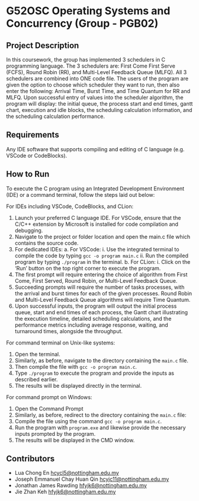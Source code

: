 # G52OSC Operating Systems and Concurrency (Group - PGB02)
## Project Description

In this coursework, the group has implemented 3 schedulers in C programming language. The 3 schedulers are: First Come First Serve (FCFS), Round Robin (RR), and Multi-Level Feedback Queue (MLFQ). All 3 schedulers are combined into ONE code file. The users of the program are given the option to choose which scheduler they want to run, then also enter the following: Arrival Time, Burst Time, and Time Quantum for RR and MLFQ. Upon successful entry of values into the scheduler algorithm, the program will display: the initial queue, the process start and end times, gantt chart, execution and idle blocks, the scheduling calculation information, and the scheduling calculation performance. 

## Requirements 

Any IDE software that supports compiling and editing of C language (e.g. VSCode or CodeBlocks).

## How to Run
To execute the C program using an Integrated Development Environment (IDE) or a command terminal, follow the steps laid out below:

For IDEs including VSCode, CodeBlocks, and CLion:
1)	Launch your preferred C language IDE. For VSCode, ensure that the C/C++ extension by Microsoft is installed for code compilation and debugging. 
2)	Navigate to the project or folder location and open the main.c file which contains the source code.
3)	For dedicated IDEs:
    a.	For VSCode:
        i.	Use the integrated terminal to compile the code by typing `gcc -o program main.c`
        ii.	Run the compiled program by typing `./program` in the terminal.
    b.	For CLion:
        i.	Click on the ‘Run’ button on the top right corner to execute the program.
4)	The first prompt will require entering the choice of algorithm from First Come, First Served, Round Robin, or Multi-Level Feedback Queue.
5)	Succeeding prompts will require the number of tasks processes, with the arrival and burst times for each of the given processes. Round Robin and Multi-Level Feedback Queue     algorithms will require Time Quantum.
6)	Upon successful inputs, the program will output the initial process queue, start and end times of each process, the Gantt chart illustrating the execution timeline, detailed scheduling calculations, and the performance metrics including average response, waiting, and turnaround times, alongside the throughput.

For command terminal on Unix-like systems:
1)	Open the terminal.
2)	Similarly, as before, navigate to the directory containing the `main.c` file.
3)	Then compile the file with `gcc -o program main.c`.
4)	Type `./program` to execute the program and provide the inputs as described earlier.
5)	The results will be displayed directly in the terminal.

For command prompt on Windows:
1)	Open the Command Prompt
2)	Similarly, as before, redirect to the directory containing the `main.c` file:
3)	Compile the file using the command `gcc -o program main.c`.
4)	Run the program with `program.exe` and likewise provide the necessary inputs prompted by the program.
5)	The results will be displayed in the CMD window.


## Contributors 
- Lua Chong En hcycl5@nottingham.edu.my
- Joseph Emmanuel Chay Huan Qin hcyjc11@nottingham.edu.my
- Jonathan James Rawding hfyjk6@nottingham.edu.my
- Jie Zhan Keh hfyjk6@nottingham.edu.my